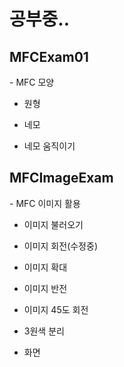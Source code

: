 <h1>공부중..</h1>

<h2>MFCExam01</h2>
- MFC 모양

- 원형

- 네모

- 네모 움직이기

<h2>MFCImageExam</h2>
- MFC 이미지 활용

- 이미지 불러오기

- 이미지 회전(수정중)

- 이미지 확대

- 이미지 반전

- 이미지 45도 회전

- 3원색 분리

- 화면 
